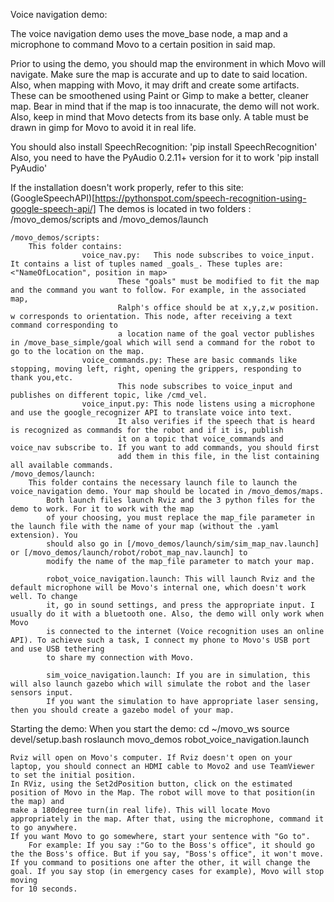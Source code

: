 Voice navigation demo:

The voice navigation demo uses the move_base node, a map and a microphone to command Movo to a certain position in said map. 

Prior to using the demo, you should map the environment in which Movo will navigate. Make sure the map is accurate and up to date to said location.
Also, when mapping with Movo, it may drift and create some artifacts. These can be smoothened using Paint or Gimp to make a better, cleaner map. Bear in mind
that if the map is too innacurate, the demo will not work. Also, keep in mind that Movo detects from its base only. A table must be drawn in gimp for Movo to avoid
it in real life.

You should also install SpeechRecognition: 'pip install SpeechRecognition'
Also, you need to have the PyAudio 0.2.11+ version for it to work 'pip install PyAudio' 

If the installation doesn't work properly, refer to this site: (GoogleSpeechAPI)[https://pythonspot.com/speech-recognition-using-google-speech-api/]
The demos is located in two folders : /movo_demos/scripts and /movo_demos/launch

	/movo_demos/scripts:
		This folder contains:
					voice_nav.py:	This node subscribes to voice_input. It contains a list of tuples named _goals_. These tuples are: <"NameOfLocation", position in map>
							These "goals" must be modified to fit the map and the command you want to follow. For example, in the associated map,
							Ralph's office should be at x,y,z,w position. w corresponds to orientation. This node, after receiving a text command corresponding to
							a location name of the goal vector publishes in /move_base_simple/goal which will send a command for the robot to go to the location on the map.
					voice_commands.py: These are basic commands like stopping, moving left, right, opening the grippers, responding to thank you,etc.
							This node subscribes to voice_input and publishes on different topic, like /cmd_vel.
					voice_input.py: This node listens using a microphone and use the google_recognizer API to translate voice into text.
							It also verifies if the speech that is heard is recognized as commands for the robot and if it is, publish
							it on a topic that voice_commands and voice_nav subscribe to. If you want to add commands, you should first 
							add them in this file, in the list containing all available commands. 
	/movo_demos/launch:
		This folder contains the necessary launch file to launch the voice_navigation demo. Your map should be located in /movo_demos/maps.
			Both launch files launch Rviz and the 3 python files for the demo to work. For it to work with the map
			of your choosing, you must replace the map_file parameter in the launch file with the name of your map (without the .yaml extension). You
			should also go in [/movo_demos/launch/sim/sim_map_nav.launch]  or [/movo_demos/launch/robot/robot_map_nav.launch] to 
			modify the name of the map_file parameter to match your map.
			
			robot_voice_navigation.launch: This will launch Rviz and the default microphone will be Movo's internal one, which doesn't work well. To change
			it, go in sound settings, and press the appropriate input. I usually do it with a bluetooth one. Also, the demo will only work when Movo
			is connected to the internet (Voice recognition uses an online API). To achieve such a task, I connect my phone to Movo's USB port and use USB tethering 
			to share my connection with Movo.
			
			sim_voice_navigation.launch: If you are in simulation, this will also launch gazebo which will simulate the robot and the laser sensors input.
			If you want the simulation to have appropriate laser sensing, then you should create a gazebo model of your map.
Starting the demo:
	When you start the demo:
	cd ~/movo_ws
	source devel/setup.bash
	roslaunch movo_demos robot_voice_navigation.launch

	Rviz will open on Movo's computer. If Rviz doesn't open on your laptop, you should connect an HDMI cable to Movo2 and use TeamViewer to set the initial position.
	In RViz, using the Set2dPosition button, click on the estimated position of Movo in the Map. The robot will move to that position(in the map) and 
	make a 180degree turn(in real life). This will locate Movo appropriately in the map. After that, using the microphone, command it to go anywhere. 
	If you want Movo to go somewhere, start your sentence with "Go to".
		For example: If you say :"Go to the Boss's office", it should go the the Boss's office. But if you say, "Boss's office", it won't move.
	If you command to positions one after the other, it will change the goal. If you say stop (in emergency cases for example), Movo will stop moving
	for 10 seconds.


